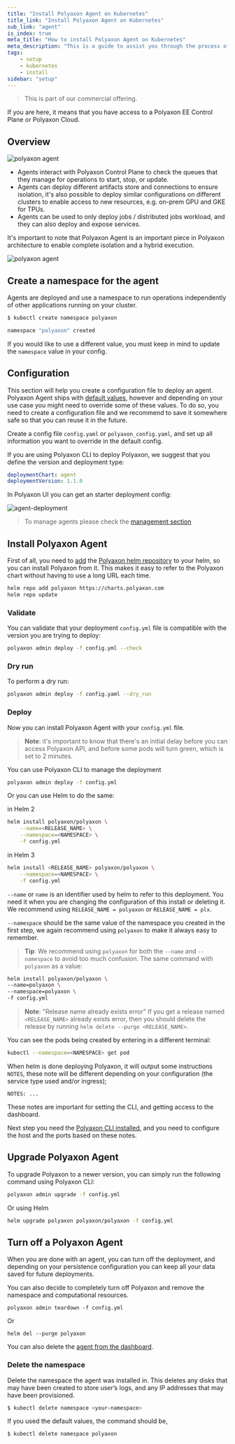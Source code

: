 ```yaml
---
title: "Install Polyaxon Agent on Kubernetes"
title_link: "Install Polyaxon Agent on Kubernetes"
sub_link: "agent"
is_index: true
meta_title: "How to install Polyaxon Agent on Kubernetes"
meta_description: "This is a guide to assist you through the process of setting up a Polyaxon Agent deployment using Kubernetes."
tags:
    - setup
    - kubernetes
    - install
sidebar: "setup"
---
```


<blockquote class="commercial">This is part of our commercial offering.</blockquote>

If you are here, it means that you have access to a Polyaxon EE Control Plane or Polyaxon Cloud.

## Overview 

![polyaxon agent](../../../../content/images/references/agent/agent-operator.png)

 * Agents interact with Polyaxon Control Plane to check the queues that they manage for operations to start, stop, or update.
 * Agents can deploy different artifacts store and connections to ensure isolation, it's also possible to deploy similar configurations on different clusters to enable access to new resources, e.g. on-prem GPU and GKE for TPUs. 
 * Agents can be used to only deploy jobs / distributed jobs workload, and they can also deploy and expose services.

It's important to note that Polyaxon Agent is an important piece in Polyaxon architecture to enable complete isolation and a hybrid execution.

![polyaxon agent](../../../../content/images/references/agent/agent-execution.png)

## Create a namespace for the agent

Agents are deployed and use a namespace to run operations
independently of other applications running on your cluster.

```bash
$ kubectl create namespace polyaxon

namespace "polyaxon" created
```

If you would like to use a different value, you must keep in mind to update the `namespace` value in your config.

## Configuration

This section will help you create a configuration file to deploy an agent.
Polyaxon Agent ships with [default values](/docs/setup/agent/reference/), however and depending on your use case
you might need to override some of these values.
To do so, you need to create a configuration file and we recommend to save it somewhere safe so that you can reuse it in the future.

Create a config file `config.yaml` or `polyaxon_config.yaml`,
and set up all information you want to override in the default config.

If you are using Polyaxon CLI to deploy Polyaxon, we suggest that you define the version and deployment type:

```yaml
deploymentChart: agent
deploymentVersion: 1.1.0
```

In Polyaxon UI you can get an starter deployment config:

![agent-deployment](../../../../content/images/dashboard/agents/deployment.png)

> To manage agents please check the [management section](/docs/management/ui/agents/)

## Install Polyaxon Agent

First of all, you need to [add](https://github.com/kubernetes/helm/blob/master/docs/chart_repository.md) the [Polyaxon helm repository](https://charts.polyaxon.com/)
to your helm, so you can install Polyaxon from it.
This makes it easy to refer to the Polyaxon chart without having to use a long URL each time.

```bash
helm repo add polyaxon https://charts.polyaxon.com
helm repo update
```

### Validate
 
You can validate that your deployment `config.yml` file is compatible with the version you are trying to deploy:

```bash
polyaxon admin deploy -f config.yml --check
```

### Dry run

To perform a dry run:

```bash
polyaxon admin deploy -f config.yaml --dry_run
```

### Deploy

Now you can install Polyaxon Agent with your `config.yml` file.

> **Note**: it's important to know that there's an initial delay before you can access Polyaxon API, and before some pods will turn green, which is set to 2 minutes. 

You can use Polyaxon CLI to manage the deployment

```bash
polyaxon admin deploy -f config.yml
```

Or you can use Helm to do the same:

in Helm 2

```bash
helm install polyaxon/polyaxon \
    --name=<RELEASE_NAME> \
    --namespace=<NAMESPACE> \
    -f config.yml
```

in Helm 3

```bash
helm install <RELEASE_NAME> polyaxon/polyaxon \
    --namespace=<NAMESPACE> \
    -f config.yml
```

`--name` or `name` is an identifier used by helm to refer to this deployment.
You need it when you are changing the configuration of this install or deleting it.
We recommend using `RELEASE_NAME = polyaxon` or `RELEASE_NAME = plx`.

`--namespace` should be the same value of the namespace you created in the first step,
we again recommend using `polyaxon` to make it always easy to remember.

> **Tip**: We recommend using `polyaxon` for both the `--name` and `--namespace` to avoid too much confusion.
> The same command with `polyaxon` as a value:

```bash
helm install polyaxon/polyaxon \
--name=polyaxon \
--namespace=polyaxon \
-f config.yml
```

>**Note**: "Release name already exists error"
> If you get a release named `<RELEASE_NAME>` already exists error, then you should delete the release by running `helm delete --purge <RELEASE_NAME>`.

You can see the pods being created by entering in a different terminal:

```bash
kubectl --namespace=<NAMESPACE> get pod
```

When helm is done deploying Polyaxon, it will output some instructions `NOTES`,
these note will be different depending on your configuration (the service type used and/or ingress);

```
NOTES: ...
```

These notes are important for setting the CLI, and getting access to the dashboard. 

Next step you need the [Polyaxon CLI installed](/setup/cli/), and you need to configure 
the host and the ports based on these notes.

## Upgrade Polyaxon Agent

To upgrade Polyaxon to a newer version, you can simply run the following command using Polyaxon CLI:

```bash
polyaxon admin upgrade -f config.yml
```

Or using Helm

```bash
helm upgrade polyaxon polyaxon/polyaxon -f config.yml
```

## Turn off a Polyaxon Agent

When you are done with an agent, you can turn off the deployment,
and depending on your persistence configuration you can keep all your data saved for future deployments.

You can also decide to completely turn off Polyaxon and remove the namespace and computational resources.

`polyaxon admin teardown -f config.yml`

Or

`helm del --purge polyaxon`

You can also delete the [agent from the dashboard](/docs/management/ui/agents/).

### Delete the namespace

Delete the namespace the agent was installed in.
This deletes any disks that may have been created to store user’s logs,
and any IP addresses that may have been provisioned.

```bash
$ kubectl delete namespace <your-namespace>
```

If you used the default values, the command should be,

```bash
$ kubectl delete namespace polyaxon
```
